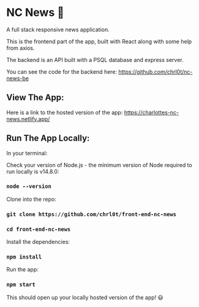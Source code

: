 # NC News 📰

A full stack responsive news application.

This is the frontend part of the app, built with React along with some help from axios.

The backend is an API built with a PSQL database and express server.

You can see the code for the backend here: https://github.com/chrl0t/nc-news-be

## View The App:

Here is a link to the hosted version of the app: https://charlottes-nc-news.netlify.app/

## Run The App Locally:

In your terminal:

Check your version of Node.js - the minimum version of Node required to run locally is v14.8.0:

### `node --version`

Clone into the repo:

### `git clone https://github.com/chrl0t/front-end-nc-news`

### `cd front-end-nc-news`

Install the dependencies:

### `npm install`

Run the app:

### `npm start`

This should open up your locally hosted version of the app! 😃
